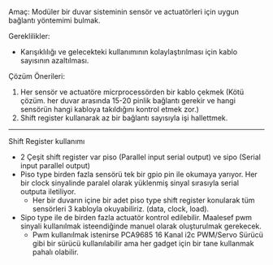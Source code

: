 Amaç: Modüler bir duvar sisteminin sensör ve actuatörleri için uygun bağlantı yöntemimi bulmak.

Gereklilikler:
- Karışıklılığı ve gelecekteki kullanımının kolaylaştırılması için kablo sayısının azaltılması.

Çözüm Önerileri:
1) Her sensör ve actuatöre micrprocessörden bir kablo çekmek (Kötü çözüm. her duvar arasında 15-20 pinlik bağlantı gerekir ve hangi sensörün hangi kabloya takıldığını kontrol etmek zor.)
2) Shift register kullanarak az bir bağlantı sayısıyla işi hallettmek.

---
Shift Register kullanımı
  - 2 Çeşit shift register var piso (Parallel input serial output) ve sipo (Serial input parallel output)
  - Piso type birden fazla sensörü tek bir gpio pin ile okumaya yarıyor. Her bir clock sinyalinde paralel olarak yüklenmiş sinyal sırasıyla serial outputa iletiliyor.
      - Her bir duvarın içine bir adet piso type shift register konularak tüm sensörleri 3 kabloyla okuyabiliriz. (data, clock, load). 
  - Sipo type ile de birden fazla actuatör kontrol edilebilir. Maalesef pwm sinyali kullanılmak isteendiğinde manuel olarak oluşturulmak gerekecek.
      - Pwm kullanılmak istenirse PCA9685 16 Kanal i2c PWM/Servo Sürücü gibi bir sürücü kullanılabilir ama her gadget için bir tane kullanmak pahalı olabilir.
